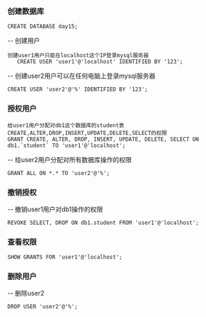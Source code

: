 ### 创建数据库
```
CREATE DATABASE day15;
```

-- 创建用户
```
创建user1用户只能在localhost这个IP登录mysql服务器
   CREATE USER 'user1'@'localhost' IDENTIFIED BY '123';
```

-- 创建user2用户可以在任何电脑上登录mysql服务器
```
CREATE USER 'user2'@'%' IDENTIFIED BY '123';
```

### 授权用户
```
给user1用户分配对db1这个数据库的student表
CREATE,ALTER,DROP,INSERT,UPDATE,DELETE,SELECT的权限
GRANT CREATE, ALTER, DROP, INSERT, UPDATE, DELETE, SELECT ON db1.`student` TO 'user1'@'localhost';
```

-- 给user2用户分配对所有数据库操作的权限
```
GRANT ALL ON *.* TO 'user2'@'%';
```


### 撤销授权
-- 撤销user1用户对db1操作的权限
```
REVOKE SELECT, DROP ON db1.student FROM 'user1'@'localhost';
```

### 查看权限
```
SHOW GRANTS FOR 'user1'@'localhost';
```

### 删除用户
-- 删除user2
```
DROP USER 'user2'@'%';
```